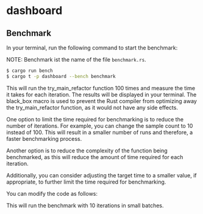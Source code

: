 # dashboard

## Benchmark

In your terminal, run the following command to start the benchmark:

NOTE: Benchmark ist the name of the file `benchmark.rs`.

```sh
$ cargo run bench
$ cargo t -p dashboard --bench benchmark
```

This will run the try_main_refactor function 100 times and measure the time it takes for each iteration. The results will be displayed in your terminal. The black_box macro is used to prevent the Rust compiler from optimizing away the try_main_refactor function, as it would not have any side effects.

One option to limit the time required for benchmarking is to reduce the number of iterations. For example, you can change the sample count to 10 instead of 100. This will result in a smaller number of runs and therefore, a faster benchmarking process.

Another option is to reduce the complexity of the function being benchmarked, as this will reduce the amount of time required for each iteration.

Additionally, you can consider adjusting the target time to a smaller value, if appropriate, to further limit the time required for benchmarking.

You can modify the code as follows:

This will run the benchmark with 10 iterations in small batches.
